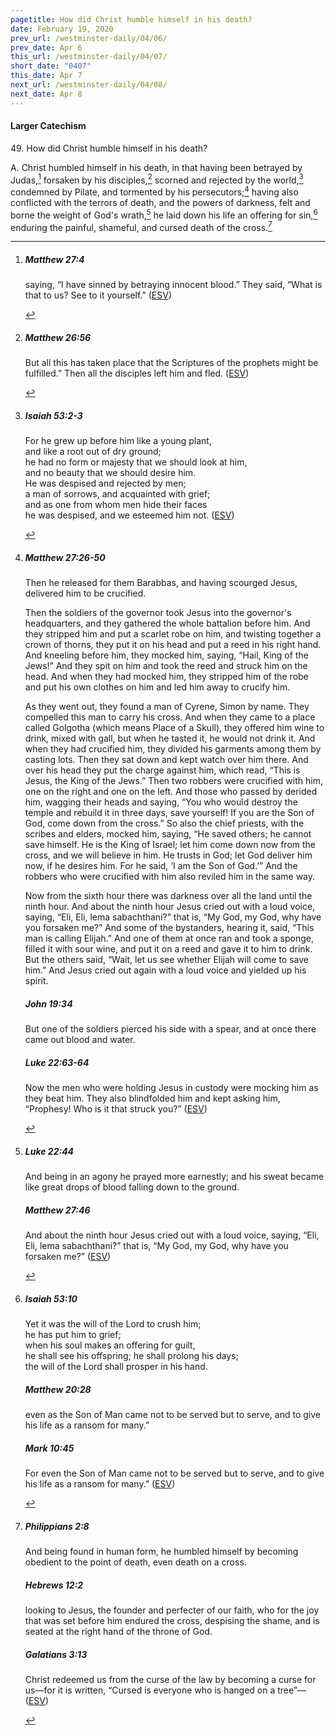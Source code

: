 ```yaml
---
pagetitle: How did Christ humble himself in his death?
date: February 19, 2020
prev_url: /westminster-daily/04/06/
prev_date: Apr 6
this_url: /westminster-daily/04/07/
short_date: "0407"
this_date: Apr 7
next_url: /westminster-daily/04/08/
next_date: Apr 8
---
```


#### Larger Catechism

49\. How did Christ humble himself in his death?

A. Christ humbled himself in his death, in that having been betrayed by Judas,[^fnref:wlc1] forsaken by his disciples,[^fnref:wlc2] scorned and rejected by the world,[^fnref:wlc3] condemned by Pilate, and tormented by his persecutors;[^fnref:wlc4] having also conflicted with the terrors of death, and the powers of darkness, felt and borne the weight of God's wrath,[^fnref:wlc5] he laid down his life an offering for sin,[^fnref:wlc6] enduring the painful, shameful, and cursed death of the cross.[^fnref:wlc7]


[^fnref:wlc1]: <div class="esv"><h5>Matthew 27:4</h5> <div class="esv-text"><p id="p40027004.01-1">saying, &#8220;I have sinned by betraying innocent blood.&#8221; They said, &#8220;What is that to us? See to it yourself.&#8221;  (<a href="http://www.esv.org" class="copyright">ESV</a>)</p> </div> </div>

[^fnref:wlc2]: <div class="esv"><h5>Matthew 26:56</h5> <div class="esv-text"><p id="p40026056.01-1"><span class="woc">But all this has taken place that the Scriptures of the prophets might be fulfilled.&#8221;</span> Then all the disciples left him and fled.  (<a href="http://www.esv.org" class="copyright">ESV</a>)</p> </div> </div>

[^fnref:wlc3]: <div class="esv"><h5>Isaiah 53:2-3</h5> <div class="esv-text"><div class="block-indent"> <p class="line-group" id="p23053002.01-1">For he grew up before him like a young plant,<br /> <span class="indent"></span>and like a root out of dry ground;<br /> he had no form or majesty that we should look at him,<br /> <span class="indent"></span>and no beauty that we should desire him.<br />  He was despised and rejected by men;<br /> <span class="indent"></span>a man of sorrows, and acquainted with grief;<br /> and as one from whom men hide their faces<br /> <span class="indent"></span>he was despised, and we esteemed him not.  (<a href="http://www.esv.org" class="copyright">ESV</a>)</p> </div> </div> </div>

[^fnref:wlc4]: <div class="esv"><h5>Matthew 27:26-50</h5> <div class="esv-text"><p id="p40027026.01-1">Then he released for them Barabbas, and having scourged Jesus, delivered him to be crucified.</p>   <p id="p40027027.04-1">Then the soldiers of the governor took Jesus into the governor's headquarters, and they gathered the whole battalion before him. And they stripped him and put a scarlet robe on him, and twisting together a crown of thorns, they put it on his head and put a reed in his right hand. And kneeling before him, they mocked him, saying, &#8220;Hail, King of the Jews!&#8221; And they spit on him and took the reed and struck him on the head. And when they had mocked him, they stripped him of the robe and put his own clothes on him and led him away to crucify him.</p>   <p id="p40027032.03-1">As they went out, they found a man of Cyrene, Simon by name. They compelled this man to carry his cross. And when they came to a place called Golgotha (which means Place of a Skull), they offered him wine to drink, mixed with gall, but when he tasted it, he would not drink it. And when they had crucified him, they divided his garments among them by casting lots. Then they sat down and kept watch over him there. And over his head they put the charge against him, which read, &#8220;This is Jesus, the King of the Jews.&#8221; Then two robbers were crucified with him, one on the right and one on the left. And those who passed by derided him, wagging their heads and saying, &#8220;You who would destroy the temple and rebuild it in three days, save yourself! If you are the Son of God, come down from the cross.&#8221; So also the chief priests, with the scribes and elders, mocked him, saying, &#8220;He saved others; he cannot save himself. He is the King of Israel; let him come down now from the cross, and we will believe in him. He trusts in God; let God deliver him now, if he desires him. For he said, &#8216;I am the Son of God.&#8217;&#8221; And the robbers who were crucified with him also reviled him in the same way.</p>   <p id="p40027045.05-1">Now from the sixth hour there was darkness over all the land until the ninth hour. And about the ninth hour Jesus cried out with a loud voice, saying, <span class="woc">&#8220;Eli, Eli, lema sabachthani?&#8221;</span> that is, <span class="woc">&#8220;My God, my God, why have you forsaken me?&#8221;</span> And some of the bystanders, hearing it, said, &#8220;This man is calling Elijah.&#8221; And one of them at once ran and took a sponge, filled it with sour wine, and put it on a reed and gave it to him to drink. But the others said, &#8220;Wait, let us see whether Elijah will come to save him.&#8221; And Jesus cried out again with a loud voice and yielded up his spirit.</p> </div><h5>John 19:34</h5> <div class="esv-text"><p id="p43019034.01-2">But one of the soldiers pierced his side with a spear, and at once there came out blood and water.</p> </div><h5>Luke 22:63-64</h5> <div class="esv-text"> <p id="p42022063.04-3">Now the men who were holding Jesus in custody were mocking him as they beat him. They also blindfolded him and kept asking him, &#8220;Prophesy! Who is it that struck you?&#8221;  (<a href="http://www.esv.org" class="copyright">ESV</a>)</p> </div> </div>

[^fnref:wlc5]: <div class="esv"><h5>Luke 22:44</h5> <div class="esv-text"><p id="p42022044.01-1">And being in an agony he prayed more earnestly; and his sweat became like great drops of blood falling down to the ground.</p> </div><h5>Matthew 27:46</h5> <div class="esv-text"><p id="p40027046.01-2">And about the ninth hour Jesus cried out with a loud voice, saying, <span class="woc">&#8220;Eli, Eli, lema sabachthani?&#8221;</span> that is, <span class="woc">&#8220;My God, my God, why have you forsaken me?&#8221;</span>  (<a href="http://www.esv.org" class="copyright">ESV</a>)</p> </div> </div>

[^fnref:wlc6]: <div class="esv"><h5>Isaiah 53:10</h5> <div class="esv-text"><div class="block-indent"> <p class="line-group" id="p23053010.01-1">Yet it was the will of the <span class="small-caps">Lord</span> to crush him;<br /> <span class="indent"></span>he has put him to grief;<br /> when his soul makes an offering for guilt,<br /> <span class="indent"></span>he shall see his offspring; he shall prolong his days;<br /> the will of the <span class="small-caps">Lord</span> shall prosper in his hand.</p> </div> </div><h5>Matthew 20:28</h5> <div class="esv-text"><p id="p40020028.01-2"><span class="woc">even as the Son of Man came not to be served but to serve, and to give his life as a ransom for many.&#8221;</span></p> </div><h5>Mark 10:45</h5> <div class="esv-text"><p id="p41010045.01-3"><span class="woc">For even the Son of Man came not to be served but to serve, and to give his life as a ransom for many.&#8221;</span>  (<a href="http://www.esv.org" class="copyright">ESV</a>)</p> </div> </div>

[^fnref:wlc7]: <div class="esv"><h5>Philippians 2:8</h5> <div class="esv-text"><p id="p50002008.01-1">And being found in human form, he humbled himself by becoming obedient to the point of death, even death on a cross.</p> </div><h5>Hebrews 12:2</h5> <div class="esv-text"><p id="p58012002.01-2">looking to Jesus, the founder and perfecter of our faith, who for the joy that was set before him endured the cross, despising the shame, and is seated at the right hand of the throne of God.</p> </div><h5>Galatians 3:13</h5> <div class="esv-text"><p id="p48003013.01-3">Christ redeemed us from the curse of the law by becoming a curse for us&#8212;for it is written, &#8220;Cursed is everyone who is hanged on a tree&#8221;&#8212;  (<a href="http://www.esv.org" class="copyright">ESV</a>)</p> </div> </div>

